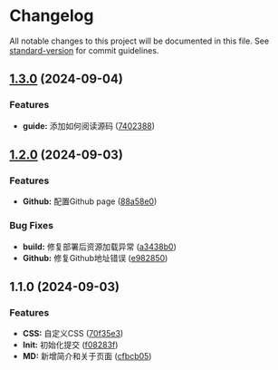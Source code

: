 # Changelog

All notable changes to this project will be documented in this file. See [standard-version](https://github.com/conventional-changelog/standard-version) for commit guidelines.

## [1.3.0](https://github.com/guizimo/vue3-stage/compare/v1.2.0...v1.3.0) (2024-09-04)


### Features

* **guide:** 添加如何阅读源码 ([7402388](https://github.com/guizimo/vue3-stage/commit/74023886b16285964dce81e946f953912d90a647))

## [1.2.0](https://github.com/guizimo/vue3-stage/compare/v1.1.0...v1.2.0) (2024-09-03)


### Features

* **Github:** 配置Github page ([88a58e0](https://github.com/guizimo/vue3-stage/commit/88a58e0a7a9aa47bd7df5ea34c15c31b847109d3))


### Bug Fixes

* **build:** 修复部署后资源加载异常 ([a3438b0](https://github.com/guizimo/vue3-stage/commit/a3438b099d4823dcd22e8e495240030aa782423b))
* **Github:** 修复Github地址错误 ([e982850](https://github.com/guizimo/vue3-stage/commit/e98285010c308426411df69a46c2059a0f06baab))

## 1.1.0 (2024-09-03)


### Features

* **CSS:** 自定义CSS ([70f35e3](https://github.com/guizimo/vue3-stage/commit/70f35e30d3106e53557f7cd6e3ab3672c54b8006))
* **Init:** 初始化提交 ([f08283f](https://github.com/guizimo/vue3-stage/commit/f08283f910f9f1641d35c96f6f6df8d792b95b74))
* **MD:** 新增简介和关于页面 ([cfbcb05](https://github.com/guizimo/vue3-stage/commit/cfbcb05b9fe6aaa1a214c85b4492f90cf7e7bb72))
